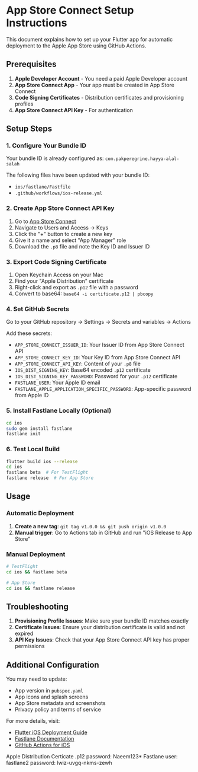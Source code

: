 # App Store Connect Setup Instructions

This document explains how to set up your Flutter app for automatic deployment to the Apple App Store using GitHub Actions.

## Prerequisites

1. **Apple Developer Account** - You need a paid Apple Developer account
2. **App Store Connect App** - Your app must be created in App Store Connect
3. **Code Signing Certificates** - Distribution certificates and provisioning profiles
4. **App Store Connect API Key** - For authentication

## Setup Steps

### 1. Configure Your Bundle ID

Your bundle ID is already configured as: `com.pakperegrine.hayya-alal-salah`

The following files have been updated with your bundle ID:
- `ios/fastlane/Fastfile`
- `.github/workflows/ios-release.yml`

### 2. Create App Store Connect API Key

1. Go to [App Store Connect](https://appstoreconnect.apple.com)
2. Navigate to Users and Access → Keys
3. Click the "+" button to create a new key
4. Give it a name and select "App Manager" role
5. Download the `.p8` file and note the Key ID and Issuer ID

### 3. Export Code Signing Certificate

1. Open Keychain Access on your Mac
2. Find your "Apple Distribution" certificate
3. Right-click and export as `.p12` file with a password
4. Convert to base64: `base64 -i certificate.p12 | pbcopy`

### 4. Set GitHub Secrets

Go to your GitHub repository → Settings → Secrets and variables → Actions

Add these secrets:

- `APP_STORE_CONNECT_ISSUER_ID`: Your Issuer ID from App Store Connect API
- `APP_STORE_CONNECT_KEY_ID`: Your Key ID from App Store Connect API  
- `APP_STORE_CONNECT_API_KEY`: Content of your `.p8` file
- `IOS_DIST_SIGNING_KEY`: Base64 encoded `.p12` certificate
- `IOS_DIST_SIGNING_KEY_PASSWORD`: Password for your `.p12` certificate
- `FASTLANE_USER`: Your Apple ID email
- `FASTLANE_APPLE_APPLICATION_SPECIFIC_PASSWORD`: App-specific password from Apple ID

### 5. Install Fastlane Locally (Optional)

```bash
cd ios
sudo gem install fastlane
fastlane init
```

### 6. Test Local Build

```bash
flutter build ios --release
cd ios
fastlane beta  # For TestFlight
fastlane release  # For App Store
```

## Usage

### Automatic Deployment

1. **Create a new tag**: `git tag v1.0.0 && git push origin v1.0.0`
2. **Manual trigger**: Go to Actions tab in GitHub and run "iOS Release to App Store"

### Manual Deployment

```bash
# TestFlight
cd ios && fastlane beta

# App Store
cd ios && fastlane release
```

## Troubleshooting

1. **Provisioning Profile Issues**: Make sure your bundle ID matches exactly
2. **Certificate Issues**: Ensure your distribution certificate is valid and not expired
3. **API Key Issues**: Check that your App Store Connect API key has proper permissions

## Additional Configuration

You may need to update:
- App version in `pubspec.yaml`
- App icons and splash screens
- App Store metadata and screenshots
- Privacy policy and terms of service

For more details, visit:
- [Flutter iOS Deployment Guide](https://docs.flutter.dev/deployment/ios)
- [Fastlane Documentation](https://docs.fastlane.tools/)
- [GitHub Actions for iOS](https://github.com/Apple-Actions)

Apple Distribution Certicate .p12 password: Naeem123*
Fastlane user: fastlane2
password: lwiz-uvgq-nkms-zewh